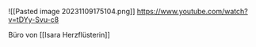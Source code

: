 ![[Pasted image 20231109175104.png]]
https://www.youtube.com/watch?v=tDYy-Svu-c8

Büro von [[Isara Herzflüsterin]]